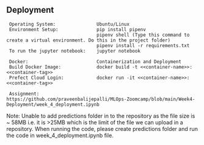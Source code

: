 ## Deployment 
   ```
    Operating System:               Ubuntu/Linux
    Environment Setup:              pip install pipenv
                                    pipenv shell (Type this command to create a virtual environment. Do this in the project folder)
                                    pipenv install -r requirements.txt
    To run the jupyter notebook:    jupyter notebook
   
    Docker:                         Containerization and Deployment
    Build Docker Image:             docker build -t <<container-name>>:<<container-tag>>
    Prefect Cloud Login:            docker run -it <<container-name>>:<<container-tag>>

    Assignment:                     https://github.com/praveenbalijepalli/MLOps-Zoomcamp/blob/main/Week4-Deployment/week_4_deployment.ipynb
   ```

                          
Note: Unable to add predictions folder in to the repository as the file size is ~ 58MB i.e. it is >25MB which is the limit of the file we can upload in a repository. When running the code, please create predictions folder and run the code in week_4_deployment.ipynb file.

